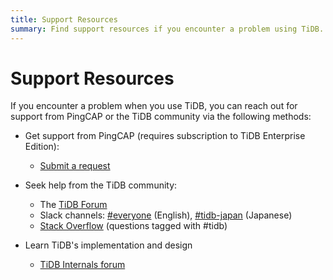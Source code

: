 ```yaml
---
title: Support Resources
summary: Find support resources if you encounter a problem using TiDB.
---
```


# Support Resources

If you encounter a problem when you use TiDB, you can reach out for support from PingCAP or the TiDB community via the following methods:

+ Get support from PingCAP (requires subscription to TiDB Enterprise Edition):

    - [Submit a request](https://support.pingcap.com/)

+ Seek help from the TiDB community:

    - The [TiDB Forum](https://ask.pingcap.com/)
    - Slack channels: [#everyone](https://slack.tidb.io/invite?team=tidb-community&channel=everyone&ref=docs) (English), [#tidb-japan](https://slack.tidb.io/invite?team=tidb-community&channel=tidb-japan&ref=docs) (Japanese)
    - [Stack Overflow](https://stackoverflow.com/questions/tagged/tidb) (questions tagged with #tidb)

+ Learn TiDB's implementation and design

    - [TiDB Internals forum](https://internals.tidb.io/)

